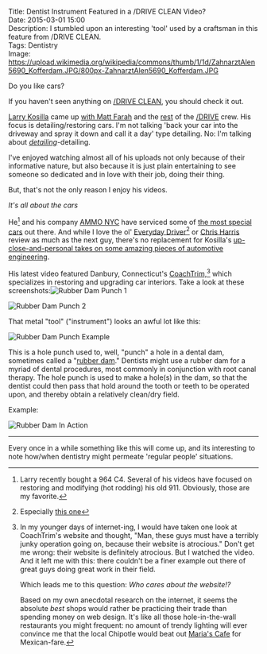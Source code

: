 Title: Dentist Instrument Featured in a /DRIVE CLEAN Video?  
Date: 2015-03-01 15:00  
Description: I stumbled upon an interesting 'tool' used by a craftsman in this feature from /DRIVE CLEAN.  
Tags: Dentistry  
Image: https://upload.wikimedia.org/wikipedia/commons/thumb/1/1d/ZahnarztAlen5690_Kofferdam.JPG/800px-ZahnarztAlen5690_Kofferdam.JPG  

Do you like cars?

If you haven't seen anything on [/DRIVE CLEAN][1], you should check it out.

[Larry Kosilla][2] came up [with Matt Farah][3] and the [rest][4] of the [/DRIVE][5] crew. His focus is detailing/restoring cars. I'm not talking 'back your car into the driveway and spray it down and call it a day' type detailing. No: I'm talking about *[detailing][6]*-detailing. 

I've enjoyed watching almost all of his uploads not only because of their informative nature, but also because it is just plain entertaining to see someone so dedicated and in love with their job, doing their thing.

But, that's not the only reason I enjoy his videos.

*It's all about the cars*
<!-- {.takehome} -->

He[^1] and his company [AMMO NYC][7] have serviced some of [the most special cars][8] out there. And while I love the ol' [Everyday Driver][9][^2] or [Chris Harris][10] review as much as the next guy, there's no replacement for Kosilla's [up-close-and-personal takes on some amazing pieces of automotive engineering][11].

His latest video featured Danbury, Connecticut's [CoachTrim,][12][^3] which specializes in restoring and upgrading car interiors.   Take a look at these screenshots:![Rubber Dam Punch 1][13]

![Rubber Dam Punch 2][14]

That metal "tool" ("instrument") looks an awful lot like this:

![Rubber Dam Punch Example][15]

This is a hole punch used to, well, "punch" a hole in a dental dam, sometimes called a "[rubber dam][16]." Dentists might use a rubber dam for a myriad of dental procedures, most commonly in conjunction with root canal therapy. The hole punch is used to make a hole(s) in the dam, so that the dentist could then pass that hold around the tooth or teeth to be operated upon, and thereby obtain a relatively clean/dry field. 

Example:

![Rubber Dam In Action][17]

***

Every once in a while something like this will come up, and its interesting to note how/when dentistry might permeate 'regular people' situations.

[^1]: Larry recently bought a 964 C4. Several of his videos have focused on restoring and modifying (hot rodding) his old 911. Obviously, those are my favorite.
[^2]: Especially [this one][a]
[^3]: In my younger days of internet-ing, I would have taken one look at CoachTrim's website and thought, "Man, these guys must have a terribly junky operation going on, because their website is atrocious." Don't get me wrong: their website is definitely atrocious. But I watched the video. And it left me with this: there couldn't be a finer example out there of great guys doing great work in their field.

	Which leads me to this question: *Who cares about the website!?*
	
	Based on my own anecdotal research on the internet, it seems the absolute *best* shops would rather be practicing their trade than spending money on web design. It's like all those hole-in-the-wall restaurants you might frequent: no amount of trendy lighting will ever convince me that the local Chipotle would beat out [Maria's Cafe][b] for Mexican-fare.

[a]: https://vimeo.com/ondemand/50yearsofthe911 "Everyday Driver: '50 Years of the 911'"
[b]: http://www.urbanspoon.com/r/267/1196544/restaurant/Inland-Empire/Marias-Cafe-Colton "A great Mexican restaurant in Colton, CA"

[1]: http://www.youtube.com/playlist?list=PL96D52AF54166C886 "/DRIVE CLEAN section of /DRIVE's YouTube channel"
[2]: https://twitter.com/LarryKosilla "Larry Kosilla on Twitter"
[3]: http://carsalways.com/2013/01/07/the-story-of-larry-kosilla-and-his-passion-for-cars/ "Larry Kosilla talks about his passion for cars"
[4]: https://en.wikipedia.org/wiki/Drive_(web_series) "Wikipedia: /DRIVE"
[5]: http://www.youtube.com/user/drive "/DRIVE on YouTube"
[6]: http://www.youtube.com/watch?v=QG65GC5LOzw "F40 Paint Restoration --/DRIVE CLEAN"
[7]: http://www.ammonyc.com/ "Larry Kosilla's website on detailing"
[8]: https://www.youtube.com/watch?v=Q3Mz6YNb4uA&index=10&list=PL96D52AF54166C886 "Barn Find: Classic Porsche 912 Restoration -- /DRIVE CLEAN"
[9]: https://www.youtube.com/user/EverydayDriver "Everyday Driver on YouTube"
[10]: http://www.youtube.com/watch?v=3MDTcXGsjuo "Ferrari F40 v Ferrari F50. Like You've Never Seen Them Before /CHRIS HARRIS ON CARS"
[11]: https://www.youtube.com/watch?v=R0EOb2nEWtk "Interior Detailing: Tools, Techniques, and Materials -- /DRIVE CLEAN"
[12]: http://www.advancedleatherworkshop.com/coachtrimshopindex.html "These are the guys who helped re-upholster Kosilla's seats"
[13]: https://d.pr/i/1aPte+ "Rubber dam hole punch?"
[14]: https://d.pr/i/tdSY+ "More rubber dam hole punch?"
[15]: https://d.pr/i/1fUri+ "Rubber dam punch for sale"
[16]: https://en.wikipedia.org/wiki/Dental_dam "Wikipedia: Dental dam"
[17]: https://upload.wikimedia.org/wikipedia/commons/thumb/1/1d/ZahnarztAlen5690_Kofferdam.JPG/800px-ZahnarztAlen5690_Kofferdam.JPG "Stock photo of a poor soul in a rubber dam"